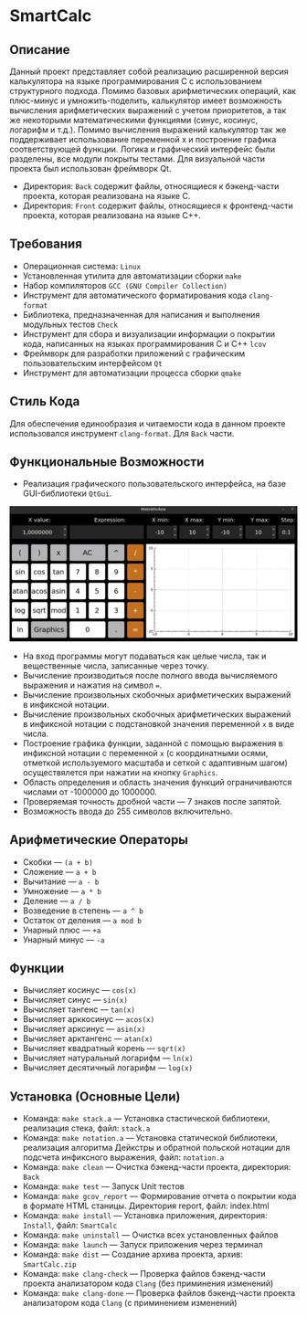 # SmartCalc

## Описание

Данный проект представляет собой реализацию расширенной версия калькулятора на языке программирования С с использованием структурного подхода. Помимо базовых арифметических операций, как плюс-минус и умножить-поделить, калькулятор имеет возможность вычисления арифметических выражений с учетом приоритетов, а так же некоторыми математическими функциями (синус, косинус, логарифм и т.д.). Помимо вычисления выражений калькулятор так же поддерживает использование переменной x и построение графика соответствующей функции. Логика и графический интерфейс были разделены, все модули покрыты тестами. Для визуальной части проекта был использован фреймворк Qt.

- Директория: `Back` содержит файлы, относящиеся к бэкенд-части проекта, которая реализована на языке C. 
- Директория: `Front` содержит файлы, относящиеся к фронтенд-части проекта, которая реализована на языке C++.

## Требования

- Операционная система: `Linux`
- Установленная утилита для автоматизации сборки `make`
- Набор компиляторов `GCC (GNU Compiler Collection)`
- Инструмент для автоматического форматирования кода `clang-format`
- Библиотека, предназначенная для написания и выполнения модульных тестов `Check`
- Инструмент для сбора и визуализации информации о покрытии кода, написанных на языках программирования C и C++ `lcov`
- Фреймворк для разработки приложений с графическим пользовательским интерфейсом `Qt`
- Инструмент для автоматизации процесса сборки `qmake`

## Стиль Кода

Для обеспечения единообразия и читаемости кода в данном проекте использовался инструмент `clang-format`. Для `Back` части.

## Функциональные Возможности

- Реализация графического пользовательского интерфейса, на базе GUI-библиотеки `QtGui`.

![SmartCalc](/Images/SmartCalc.png)

- На вход программы могут подаваться как целые числа, так и вещественные числа, записанные через точку.
- Вычисление производиться после полного ввода вычисляемого выражения и нажатия на символ `=`.
- Вычисление произвольных скобочных арифметических выражений в инфиксной нотации.
- Вычисление произвольных скобочных арифметических выражений в инфиксной нотации с подстановкой значения переменной `x` в виде числа.
- Построение графика функции, заданной с помощью выражения в инфиксной нотации с переменной `x` (с координатными осями, отметкой используемого масштаба и сеткой с адаптивным шагом) осуществялется при нажатии на кнопку `Graphics`.
- Область определения и область значения функций ограничиваются числами от -1000000 до 1000000.
- Проверяемая точность дробной части — 7 знаков после запятой.
- Возможность ввода до 255 символов включительно.

## Арифметические Операторы

- Скобки — `(a + b)`
- Сложение — `a + b`
- Вычитание — `a - b`
- Умножение — `a * b`
- Деление — `a / b`
- Возведение в степень — `a ^ b`
- Остаток от деления — `a mod b`
- Унарный плюс — `+a`
- Унарный минус — `-a`

## Функции

- Вычисляет косинус — `cos(x)` 
- Вычисляет синус — `sin(x)`
- Вычисляет тангенс — `tan(x)`
- Вычисляет арккосинус — `acos(x)`
- Вычисляет арксинус — `asin(x)`
- Вычисляет арктангенс — `atan(x)`
- Вычисляет квадратный корень — `sqrt(x)`
- Вычисляет натуральный логарифм — `ln(x)`
- Вычисляет десятичный логарифм — `log(x)`

## Установка (Основные Цели)

- Команда: `make stack.a` — Установка стастической библиотеки, реализация стека, файл: `stack.a`
- Команда: `make notation.a` — Установка статической библиотеки, реализация алгоритма Дейкстры и обратной польской нотации для подсчета инфиксного выражения, файл: `notation.a`
- Команда: `make clean` — Очистка бэкенд-части проекта, директория: `Back` 
- Команда: `make test` — Запуск Unit тестов
- Команда: `make gcov_report` — Формирование отчета о покрытии кода в формате HTML станицы. Директория report, файл: index.html
- Команда: `make install` — Установка приложения, директория: `Install`, файл: `SmartCalc`
- Команда: `make uninstall` — Очистка всех установленных файлов
- Команда: `make launch` — Запуск приложения через терминал
- Команда: `make dist` — Создание архива проекта, архив: `SmartCalc.zip`
- Команда: `make clang-check` — Проверка файлов бэкенд-части проекта анализатором кода `Clang` (без приминения изменений)
- Команда: `make clang-done` — Проверка файлов бэкенд-части проекта анализатором кода `Clang` (с приминением изменений)
